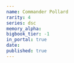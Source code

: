 ```yaml
---
name: Commander Pollard
rarity: 4
series: dsc
memory_alpha:
bigbook_tier: -1
in_portal: true
date:
published: true
---
```



